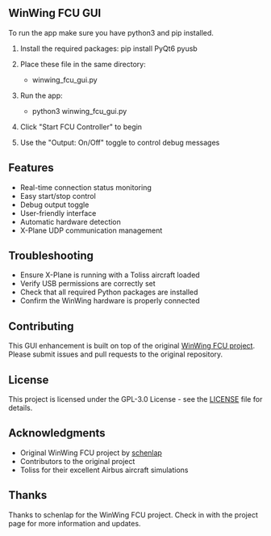 ## WinWing FCU GUI
To run the app make sure you have python3 and pip installed.

1. Install the required packages:
   pip install PyQt6 pyusb

2. Place these file in the same directory:
   - winwing_fcu_gui.py
3. Run the app:
   - python3 winwing_fcu_gui.py

4. Click "Start FCU Controller" to begin

5. Use the "Output: On/Off" toggle to control debug messages

## Features

- Real-time connection status monitoring
- Easy start/stop control
- Debug output toggle
- User-friendly interface
- Automatic hardware detection
- X-Plane UDP communication management

## Troubleshooting

- Ensure X-Plane is running with a Toliss aircraft loaded
- Verify USB permissions are correctly set
- Check that all required Python packages are installed
- Confirm the WinWing hardware is properly connected

## Contributing

This GUI enhancement is built on top of the original [WinWing FCU project](https://github.com/schenlap/winwing_fcu). Please submit issues and pull requests to the original repository.

## License

This project is licensed under the GPL-3.0 License - see the [LICENSE](LICENSE) file for details.

## Acknowledgments

- Original WinWing FCU project by [schenlap](https://github.com/schenlap)
- Contributors to the original project
- Toliss for their excellent Airbus aircraft simulations

## Thanks
Thanks to schenlap for the WinWing FCU project. Check in with the project page for more information and updates.